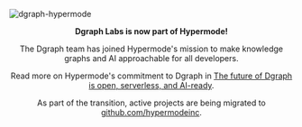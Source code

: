 ![dgraph-hypermode](https://github.com/user-attachments/assets/2382d843-cd84-44e8-8df2-952c546aece9)

<p align="center"><b>Dgraph Labs is now part of Hypermode!</b></p>

<p align="center">The Dgraph team has joined Hypermode's mission to make knowledge graphs and AI approachable for all developers.</p>

<p align="center">Read more on Hypermode's commitment to Dgraph in <a href="https://hypermode.com/blog/the-future-of-dgraph-is-open-serverless-and-ai-ready">The future of Dgraph is open, serverless, and AI-ready</a>.</p>

<p align="center">As part of the transition, active projects are being migrated to <a href="https://github.com/hypermodeinc">github.com/hypermodeinc</a>.</p>
